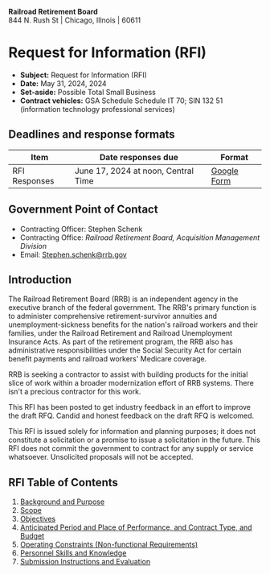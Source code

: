 **Railroad Retirement Board**<br>
844 N. Rush St | Chicago, Illnois | 60611


# Request for Information (RFI)

* **Subject:** Request for Information (RFI)
* **Date:** May 31, 2024, 2024
* **Set-aside:** Possible Total Small Business
* **Contract vehicles:** GSA Schedule Schedule IT 70; SIN 132 51 (information technology professional services)



## Deadlines and response formats

| Item | Date responses due | Format |
| ------------- | ------------- | ------------- |
| RFI Responses | June 17, 2024 at noon, Central Time | [Google Form](https://docs.google.com/forms/d/e/1FAIpQLSdbBXGKpUYEb6kO4eszbs5gNlCzaVITQm1XB5BfGtJzT-lvfA/viewform?usp=sf_link)  |

## Government Point of Contact

* Contracting Officer: Stephen Schenk
* Contracting Office: _Railroad Retirement Board, Acquisition Management Division_
* Email: Stephen.schenk@rrb.gov


## Introduction

The Railroad Retirement Board (RRB) is an independent agency in the executive branch of the federal government. The RRB's primary function is to administer comprehensive retirement-survivor annuities and unemployment-sickness benefits for the nation's railroad workers and their families, under the Railroad Retirement and Railroad Unemployment Insurance Acts. As part of the retirement program, the RRB also has administrative responsibilities under the Social Security Act for certain benefit payments and railroad workers' Medicare coverage.

RRB is seeking a contractor to assist with building products for the initial slice of work within a broader modernization effort of RRB systems. There isn't a precious contractor for this work.

This RFI has been posted to get industry feedback in an effort to improve the draft RFQ. Candid and honest feedback on the draft RFQ is welcomed.

This RFI is issued solely for information and planning purposes; it does not constitute a solicitation or a promise to issue a solicitation in the future. This RFI does not commit the government to contract for any supply or service whatsoever. Unsolicited proposals will not be accepted.


## RFI Table of Contents

1. [Background and Purpose](RFI_Draft%20RFQ.md#10-background-and-purpose)
2. [Scope](RFI_Draft%20RFQ.md#20-scope)
3. [Objectives](RFI_Draft%20RFQ.md#30-objectives)
4. [Anticipated Period and Place of Performance, and Contract Type, and Budget](RFI_Draft%20RFQ.md#40-anticipated-period-and-place-of-performance-and-contract-type-and-budget)
5. [Operating Constraints (Non-functional Requirements)](RFI_Draft%20RFQ.md#50-operating-constraints-non-functional-requirements)
6. [Personnel Skills and Knowledge](RFI_Draft%20RFQ.md#60--personnel-skills-and-knowledge)
7. [Submission Instructions and Evaluation](RFI_Draft%20RFQ.md#70-submission-instructions-and-evaluation)
